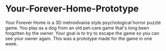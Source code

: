 # Your-Forever-Home-Prototype

Your Forever Home is a 3D metroidvania style psychological horror puzzle game. You play as a dog from an old pet-care game that's long been forgotten by the owner. Your goal is to try to escape the game so you can see your owner again. This was a prototype made for the game in one week.
